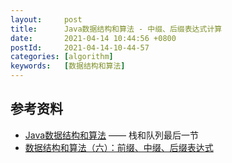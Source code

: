 ```yaml
---
layout:     post
title:      Java数据结构和算法 - 中缀、后缀表达式计算
date:       2021-04-14 10:44:56 +0800
postId:     2021-04-14-10-44-57
categories: [algorithm]
keywords:   [数据结构和算法]
---
```





## 参考资料
* [Java数据结构和算法](https://book.douban.com/subject/1144007/) —— 栈和队列最后一节
* [数据结构和算法（六）：前缀、中缀、后缀表达式](https://zhuanlan.zhihu.com/p/37467928)
